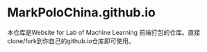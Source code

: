# MarkPoloChina.github.io

本仓库是Website for Lab of Machine Learning 前端打包的仓库。直接clone/fork到你自己的github.io仓库即可使用。

